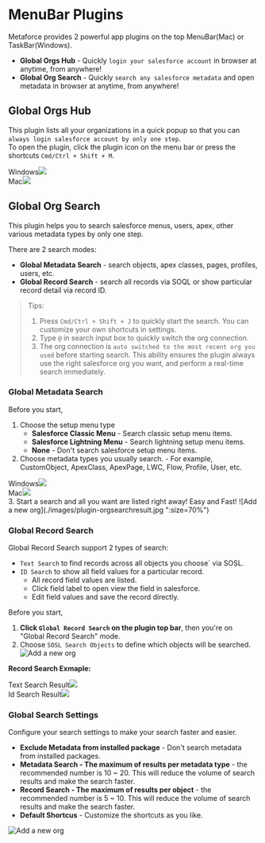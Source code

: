 # MenuBar Plugins

Metaforce provides 2 powerful app plugins on the top MenuBar(Mac) or TaskBar(Windows).

-   **Global Orgs Hub** - Quickly `login your salesforce account` in browser at anytime, from anywhere!
-   **Global Org Search** - Quickly `search any salesforce metadata` and open metadata in browser at anytime, from anywhere!

## Global Orgs Hub

This plugin lists all your organizations in a quick popup so that you can `always login salesforce account by only one step`.  
To open the plugin, click the plugin icon on the menu bar or press the shortcuts `Cmd/Ctrl + Shift + M`.

<div class="flex-images">
    <div style="width:100%;">Windows<img src="/pages/gettingStarted/images/plugin-orghub-windows.jpg"></div>
    <div style="width:100%;">Mac<img src="/pages/gettingStarted/images/plugin-orghub.jpg"></div>
</div>

## Global Org Search

This plugin helps you to search salesforce menus, users, apex, other various metadata types by only one step.

There are 2 search modes:

-   **Global Metadata Search** - search objects, apex classes, pages, profiles, users, etc.
-   **Global Record Search** - search all records via SOQL or show particular record detail via record ID.

> Tips:
>
> 1.  Press `Cmd/Ctrl + Shift + J` to quickly start the search. You can customize your own shortcuts in settings.
> 2.  Type `@` in search input box to quickly switch the org connection.
> 3.  The org connection is `auto switched to the most recent org you used` before starting search. This ability ensures the plugin always use the right salesforce org you want, and perform a real-time search immediately.

### Global Metadata Search

Before you start,

1. Choose the setup menu type
    - **Salesforce Classic Menu** - Search classic setup menu items.
    - **Salesforce Lightning Menu** - Search lightning setup menu items.
    - **None** - Don't search salesforce setup menu items.
2. Choose metadata types you usually search. - For example, CustomObject, ApexClass, ApexPage, LWC, Flow, Profile, User, etc.
 <div class="flex-images">
     <div style="width:100%;" >Windows<img src="/pages/gettingStarted/images/plugin-meta-windows.jpg"></div>
     <div style="width:100%;">Mac<img src="/pages/gettingStarted/images/plugin-orgseach.jpg"></div>
 </div>
3. Start a search and all you want are listed right away! Easy and Fast!
   ![Add a new org](./images/plugin-orgsearchresult.jpg ":size=70%")

### Global Record Search

Global Record Search support 2 types of search:

-   `Text Search` to find records across all objects you choose` via SOSL.
-   `ID Search` to show all field values for a particular record.
    -   All record field values are listed.
    -   Click field label to open view the field in salesforce.
    -   Edit field values and save the record directly.

Before you start,

1. **Click `Global Record Search` on the plugin top bar**, then you're on "Global Record Search" mode.
2. Choose `SOSL Search Objects` to define which objects will be searched.
   ![Add a new org](./images/plugin-orgdatasearch.jpg ":size=70%")

**Record Search Exmaple:**

<div class="flex-images">
    <div>Text Search Result<img src="/pages/gettingStarted/images/plugin-orgdatasearch-result.jpg"></div>
    <div>Id Search Result<img src="/pages/gettingStarted/images/plugin-orgdatasearch-result2.jpg"></div>
</div>

### Global Search Settings

Configure your search settings to make your search faster and easier.

-   **Exclude Metadata from installed package** - Don't search metadata from installed packages.
-   **Metadata Search - The maximum of results per metadata type** - the recommended number is 10 ~ 20. This will reduce the volume of search results and make the search faster.
-   **Record Search - The maximum of results per object** - the recommended number is 5 ~ 10. This will reduce the volume of search results and make the search faster.
-   **Default Shortcus** - Customize the shortcuts as you like.

![Add a new org](./images/plugin-orgsearchsetting.jpg)

